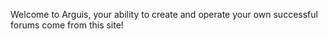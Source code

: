 Welcome to Arguis, your ability to create and operate your own successful forums come from this site! 